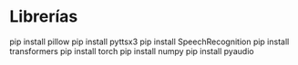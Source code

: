 # Librerías
pip install pillow
pip install pyttsx3
pip install SpeechRecognition
pip install transformers
pip install torch
pip install numpy
pip install pyaudio
